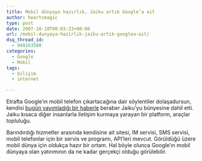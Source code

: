 ```yaml
---
title: Mobil dünyaya hazırlık, Jaiku artık Google’a ait
author: heartsmagic
type: post
date: 2007-10-10T00:03:23+00:00
url: /mobil-dunyaya-hazirlik-jaiku-artik-googlea-ait/
dsq_thread_id:
  - 949163580
categories:
  - Google
  - Mobil
tags:
  - bilişim
  - internet

---
```

Etrafta Google&#8217;ın mobil telefon çıkartacağına dair söylentiler dolaşadursun, kendisi <a href="https://googleblog.blogspot.com/2007/10/reach-out-and-message-someone.html" target="_blank">bugün yayımladığı bir haberle</a> beraber Jaiku&#8217;yu bünyesine dahil etti. Jaiku kısaca diğer insanlarla iletişim kurmaya yarayan bir platform, araçlar topluluğu. 

Barındırdığı hizmetler arasında kendisine ait sitesi, IM servisi, SMS servisi, mobil telefonlar için bir servis ve programı, API&#8217;leri mevcut. Görüldüğü üzere mobil dünya için oldukça hazır bir ortam. Hal böyle olunca Google&#8217;ın mobil dünyaya olan yatırımının da ne kadar gerçekçi olduğu görülebilir.